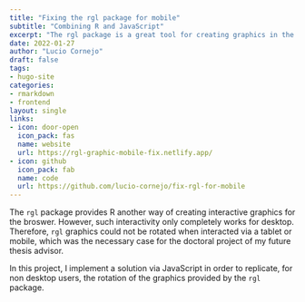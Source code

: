 ```yaml
---
title: "Fixing the rgl package for mobile"
subtitle: "Combining R and JavaScript"
excerpt: "The rgl package is a great tool for creating graphics in the browser, but their interactivity only works well in desktop."
date: 2022-01-27
author: "Lucio Cornejo"
draft: false
tags:
- hugo-site
categories:
- rmarkdown
- frontend
layout: single
links:
- icon: door-open
  icon_pack: fas
  name: website
  url: https://rgl-graphic-mobile-fix.netlify.app/
- icon: github
  icon_pack: fab
  name: code
  url: https://github.com/lucio-cornejo/fix-rgl-for-mobile
---
```


The `rgl` package provides R another way of creating interactive 
graphics for the broswer. However, such interactivity only
completely works for desktop. Therefore, `rgl` graphics could
not be rotated when interacted via a tablet or mobile, which
was the necessary case for the doctoral project of my 
future thesis advisor.

In this project, I implement a solution via JavaScript in order
to replicate, for non desktop users, the rotation of the graphics
provided by the `rgl` package.